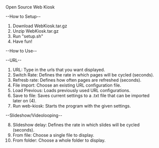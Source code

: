 Open Source Web Kiosk

--How to Setup--

1. Download WebKiosk.tar.gz
2. Unzip WebKiosk.tar.gz
3. Run "setup.sh"
4. Have fun!


--How to Use--


--URL--

1. URL: Type in the urls that you want displayed.
2. Switch Rate: Defines the rate in which pages will be cycled (seconds).
3. Refresb rate: Defines how often pages are refreshed (seconds).
4. File import: Choose an existing URL configuration file.
5. Load Previous: Loads previously used URL configurations.
6. Save to file: Saves current settings to a .txt file that can be imported later on (4).
7. Run web-kiosk: Starts the program with the given settings.


--Slideshow/Videolooping--

8. Slideshow delay: Defines the rate in which slides will be cycled (seconds).
9. From file: Choose a single file to display.
10. From folder: Choose a whole folder to display.
